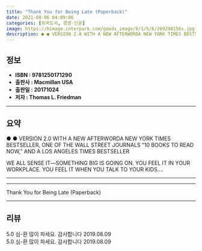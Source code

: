 ```yaml
---
title: "Thank You for Being Late (Paperback)"
date: 2021-08-06 04:09:06
categories: [외국도서, 경영-인문]
image: https://bimage.interpark.com/goods_image/8/1/5/6/269298156s.jpg
description: ● ● VERSION 2.0 WITH A NEW AFTERWORDA NEW YORK TIMES BESTSELLER, ONE OF THE WALL STREET JOURNALS “10 BOOKS TO READ NOW,” AND A LOS ANGELES TIMES BESTSELLER W
---
```


## **정보**

- **ISBN : 9781250171290**
- **출판사 : Macmillan USA**
- **출판일 : 20171024**
- **저자 : Thomas L. Friedman**

------



## **요약**

●  ●  VERSION 2.0 WITH A NEW AFTERWORDA NEW YORK TIMES BESTSELLER, ONE OF THE WALL STREET JOURNALS “10 BOOKS TO READ NOW,” AND A LOS ANGELES TIMES BESTSELLER

WE ALL SENSE IT―SOMETHING BIG IS GOING ON. YOU FEEL IT IN YOUR WORKPLACE. YOU FEEL IT WHEN YOU TALK TO YOUR KIDS.... 

------



------


Thank You for Being Late (Paperback) 

------


## **리뷰** 

5.0 심-환 많이 파세요. 감사합니다 2019.08.09 <br/>5.0 심-환 많이 파세요. 감사합니다 2019.08.09 <br/>